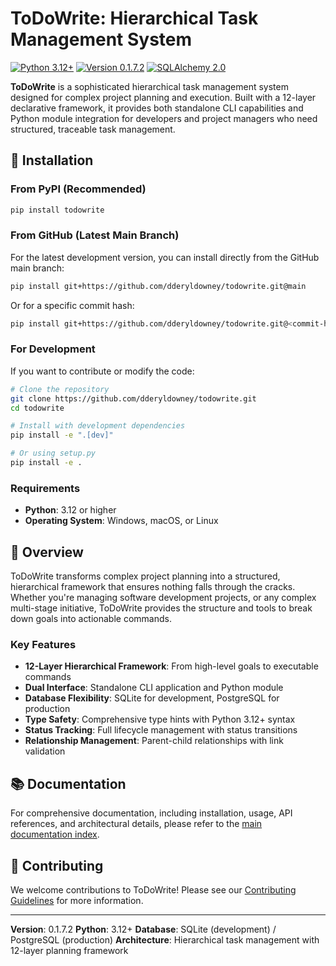 # ToDoWrite: Hierarchical Task Management System

[![Python 3.12+](https://img.shields.io/badge/python-3.12+-blue.svg)](https://www.python.org/downloads/)
[![Version 0.1.7.2](https://img.shields.io/badge/version-0.1.7.2-green.svg)](https://github.com/dderyldowney/todowrite)
[![SQLAlchemy 2.0](https://img.shields.io/badge/SQLAlchemy-2.0-orange.svg)](https://www.sqlalchemy.org/)

**ToDoWrite** is a sophisticated hierarchical task management system designed for complex project planning and execution. Built with a 12-layer declarative framework, it provides both standalone CLI capabilities and Python module integration for developers and project managers who need structured, traceable task management.

## 🚀 Installation

### From PyPI (Recommended)

```bash
pip install todowrite
```

### From GitHub (Latest Main Branch)

For the latest development version, you can install directly from the GitHub main branch:

```bash
pip install git+https://github.com/dderyldowney/todowrite.git@main
```

Or for a specific commit hash:
```bash
pip install git+https://github.com/dderyldowney/todowrite.git@<commit-hash>
```

### For Development

If you want to contribute or modify the code:

```bash
# Clone the repository
git clone https://github.com/dderyldowney/todowrite.git
cd todowrite

# Install with development dependencies
pip install -e ".[dev]"

# Or using setup.py
pip install -e .
```

### Requirements

- **Python**: 3.12 or higher
- **Operating System**: Windows, macOS, or Linux

## 🎯 Overview

ToDoWrite transforms complex project planning into a structured, hierarchical framework that ensures nothing falls through the cracks. Whether you're managing software development projects, or any complex multi-stage initiative, ToDoWrite provides the structure and tools to break down goals into actionable commands.

### Key Features

- **12-Layer Hierarchical Framework**: From high-level goals to executable commands
- **Dual Interface**: Standalone CLI application and Python module
- **Database Flexibility**: SQLite for development, PostgreSQL for production
- **Type Safety**: Comprehensive type hints with Python 3.12+ syntax
- **Status Tracking**: Full lifecycle management with status transitions
- **Relationship Management**: Parent-child relationships with link validation

## 📚 Documentation

For comprehensive documentation, including installation, usage, API references, and architectural details, please refer to the [main documentation index](docs/index.md).

## 🤝 Contributing

We welcome contributions to ToDoWrite! Please see our [Contributing Guidelines](CONTRIBUTING.md) for more information.

---

**Version**: 0.1.7.2
**Python**: 3.12+
**Database**: SQLite (development) / PostgreSQL (production)
**Architecture**: Hierarchical task management with 12-layer planning framework
